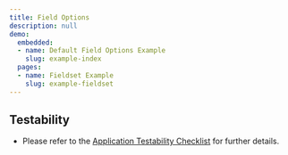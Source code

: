 ```yaml
---
title: Field Options
description: null
demo:
  embedded:
  - name: Default Field Options Example
    slug: example-index
  pages:
  - name: Fieldset Example
    slug: example-fieldset
---
```


## Testability

- Please refer to the [Application Testability Checklist](https://design.infor.com/resources/application-testability-checklist) for further details.
